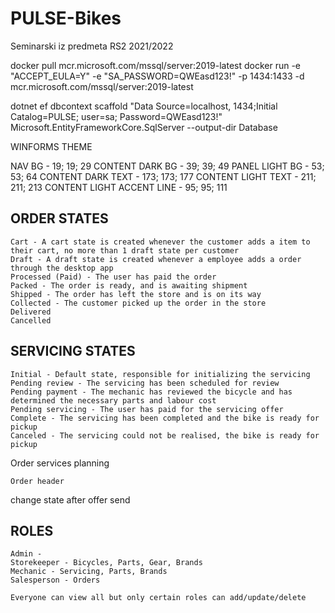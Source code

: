 # PULSE-Bikes

Seminarski iz predmeta RS2 2021/2022

docker pull mcr.microsoft.com/mssql/server:2019-latest
docker run -e "ACCEPT_EULA=Y" -e "SA_PASSWORD=QWEasd123!" -p 1434:1433 -d mcr.microsoft.com/mssql/server:2019-latest

dotnet ef dbcontext scaffold "Data Source=localhost, 1434;Initial Catalog=PULSE; user=sa; Password=QWEasd123!" Microsoft.EntityFrameworkCore.SqlServer --output-dir Database

WINFORMS THEME

NAV BG - 19; 19; 29
CONTENT DARK BG - 39; 39; 49
PANEL LIGHT BG - 53; 53; 64
CONTENT DARK TEXT - 173; 173; 177
CONTENT LIGHT TEXT - 211; 211; 213
CONTENT LIGHT ACCENT LINE - 95; 95; 111

## ORDER STATES

    Cart - A cart state is created whenever the customer adds a item to their cart, no more than 1 draft state per customer
    Draft - A draft state is created whenever a employee adds a order through the desktop app
    Processed (Paid) - The user has paid the order
    Packed - The order is ready, and is awaiting shipment
    Shipped - The order has left the store and is on its way
    Collected - The customer picked up the order in the store
    Delivered
    Cancelled

## SERVICING STATES

    Initial - Default state, responsible for initializing the servicing
    Pending review - The servicing has been scheduled for review
    Pending payment - The mechanic has reviewed the bicycle and has determined the necessary parts and labour cost
    Pending servicing - The user has paid for the servicing offer
    Complete - The servicing has been completed and the bike is ready for pickup
    Canceled - The servicing could not be realised, the bike is ready for pickup

Order services planning

    Order header
    
change state after offer send

## ROLES

    Admin -
    Storekeeper - Bicycles, Parts, Gear, Brands
    Mechanic - Servicing, Parts, Brands
    Salesperson - Orders

    Everyone can view all but only certain roles can add/update/delete
